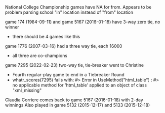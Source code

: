 National College Championship games have NA for from.
Appears to be problem parsing school "in" location instead of "from" location



game 174 (1984-09-11) and game 5167 (2016-01-18) have 3-way zero tie, no winner
- there should be 4 games like this

game 1776 (2007-03-16) had a three way tie, each 16000
- all three are co-champions

game 7295 (2022-02-23) two-way tie, tie-breaker went to Christine
- Fourth regular-play game to end in a Tiebreaker Round
- whatr_scores(7295) fails with:
#> Error in UseMethod("html_table") : 
#>   no applicable method for 'html_table' applied to an object of class "xml_missing"



Claudia Corriere comes back to game 5167 (2016-01-18) with 2-day winnings
Also played in game 5132 (2015-12-17) and 5133 (2015-12-18)
